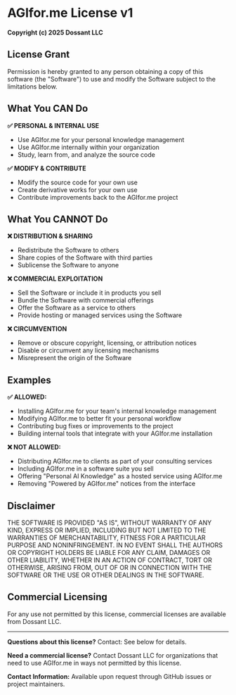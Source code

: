 # AGIfor.me License v1

**Copyright (c) 2025 Dossant LLC**

## License Grant

Permission is hereby granted to any person obtaining a copy of this software (the "Software") to use and modify the Software subject to the limitations below.

## What You CAN Do

**✅ PERSONAL & INTERNAL USE**
- Use AGIfor.me for your personal knowledge management
- Use AGIfor.me internally within your organization
- Study, learn from, and analyze the source code

**✅ MODIFY & CONTRIBUTE**
- Modify the source code for your own use
- Create derivative works for your own use
- Contribute improvements back to the AGIfor.me project

## What You CANNOT Do

**❌ DISTRIBUTION & SHARING**
- Redistribute the Software to others
- Share copies of the Software with third parties
- Sublicense the Software to anyone

**❌ COMMERCIAL EXPLOITATION**
- Sell the Software or include it in products you sell
- Bundle the Software with commercial offerings
- Offer the Software as a service to others
- Provide hosting or managed services using the Software

**❌ CIRCUMVENTION**
- Remove or obscure copyright, licensing, or attribution notices
- Disable or circumvent any licensing mechanisms
- Misrepresent the origin of the Software

## Examples

**✅ ALLOWED:**
- Installing AGIfor.me for your team's internal knowledge management
- Modifying AGIfor.me to better fit your personal workflow
- Contributing bug fixes or improvements to the project
- Building internal tools that integrate with your AGIfor.me installation

**❌ NOT ALLOWED:**
- Distributing AGIfor.me to clients as part of your consulting services
- Including AGIfor.me in a software suite you sell
- Offering "Personal AI Knowledge" as a hosted service using AGIfor.me
- Removing "Powered by AGIfor.me" notices from the interface

## Disclaimer

THE SOFTWARE IS PROVIDED "AS IS", WITHOUT WARRANTY OF ANY KIND, EXPRESS OR IMPLIED, INCLUDING BUT NOT LIMITED TO THE WARRANTIES OF MERCHANTABILITY, FITNESS FOR A PARTICULAR PURPOSE AND NONINFRINGEMENT. IN NO EVENT SHALL THE AUTHORS OR COPYRIGHT HOLDERS BE LIABLE FOR ANY CLAIM, DAMAGES OR OTHER LIABILITY, WHETHER IN AN ACTION OF CONTRACT, TORT OR OTHERWISE, ARISING FROM, OUT OF OR IN CONNECTION WITH THE SOFTWARE OR THE USE OR OTHER DEALINGS IN THE SOFTWARE.

## Commercial Licensing

For any use not permitted by this license, commercial licenses are available from Dossant LLC.

---

**Questions about this license?** Contact: See below for details.

**Need a commercial license?** Contact Dossant LLC for organizations that need to use AGIfor.me in ways not permitted by this license.

**Contact Information:** Available upon request through GitHub issues or project maintainers.